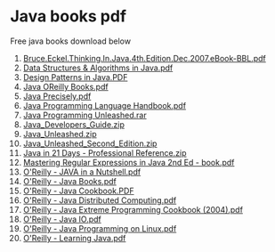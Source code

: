 # **Java** books pdf
 Free java books download below

1)  <a href="http://www.dblab.ntua.gr/~gtsat/collection/Java%20books/Bruce.Eckel.Thinking.In.Java.4th.Edition.Dec.2007.eBook-BBL.pdf">Bruce.Eckel.Thinking.In.Java.4th.Edition.Dec.2007.eBook-BBL.pdf</a>
2)  <a href="http://www.dblab.ntua.gr/~gtsat/collection/Java%20books/Data%20Structures%20&%20Algorithms%20in%20Java.pdf">Data Structures &amp; Algorithms in Java.pdf</a>
3)  <a href="http://www.dblab.ntua.gr/~gtsat/collection/Java%20books/Design%20Patterns%20in%20Java.PDF">Design Patterns in Java.PDF</a>
4)  <a href="http://www.dblab.ntua.gr/~gtsat/collection/Java%20books/Java%20OReilly%20Books.pdf">Java OReilly Books.pdf</a>
5)  <a href="http://www.dblab.ntua.gr/~gtsat/collection/Java%20books/Java%20Precisely.pdf">Java Precisely.pdf</a>
6)  <a href="http://www.dblab.ntua.gr/~gtsat/collection/Java%20books/Java%20Programming%20Language%20Handbook.pdf">Java Programming Language Handbook.pdf</a>
7)  <a href="http://www.dblab.ntua.gr/~gtsat/collection/Java%20books/Java%20Programming%20Unleashed.rar">Java Programming Unleashed.rar</a>
8)  <a href="http://www.dblab.ntua.gr/~gtsat/collection/Java%20books/Java_Developers_Guide.zip">Java_Developers_Guide.zip</a>
9)  <a href="http://www.dblab.ntua.gr/~gtsat/collection/Java%20books/Java_Unleashed.zip">Java_Unleashed.zip</a>
10) <a href="http://www.dblab.ntua.gr/~gtsat/collection/Java%20books/Java_Unleashed_Second_Edition.zip">Java_Unleashed_Second_Edition.zip</a>
11) <a href="http://www.dblab.ntua.gr/~gtsat/collection/Java%20books/Java%20in%2021%20Days%20-%20Professional%20Reference.zip">Java in 21 Days - Professional Reference.zip</a>
12) <a href="http://www.dblab.ntua.gr/~gtsat/collection/Java%20books/Mastering%20Regular%20Expressions%20in%20Java%202nd%20Ed%20%20-%20book.pdf">Mastering Regular Expressions in Java 2nd Ed  - book.pdf</a>
13) <a href="http://www.dblab.ntua.gr/~gtsat/collection/Java%20books/O'Reilly%20-%20JAVA%20in%20a%20Nutshell.pdf">O'Reilly - JAVA in a Nutshell.pdf</a>
14) <a href="http://www.dblab.ntua.gr/~gtsat/collection/Java%20books/O'Reilly%20-%20Java%20Books.pdf">O'Reilly - Java Books.pdf</a>
15) <a href="http://www.dblab.ntua.gr/~gtsat/collection/Java%20books/O'Reilly%20-%20Java%20Cookbook.PDF">O'Reilly - Java Cookbook.PDF</a>
16) <a href="http://www.dblab.ntua.gr/~gtsat/collection/Java%20books/O'Reilly%20-%20Java%20Distributed%20Computing.pdf">O'Reilly - Java Distributed Computing.pdf</a>
17) <a href="http://www.dblab.ntua.gr/~gtsat/collection/Java%20books/O'Reilly%20-%20Java%20Extreme%20Programming%20Cookbook%20(2004).pdf">O'Reilly - Java Extreme Programming Cookbook (2004).pdf</a>
18) <a href="http://www.dblab.ntua.gr/~gtsat/collection/Java%20books/O'Reilly%20-%20Java%20IO.pdf">O'Reilly - Java IO.pdf</a>
19) <a href="http://www.dblab.ntua.gr/~gtsat/collection/Java%20books/O'Reilly%20-%20Java%20Programming%20on%20Linux.pdf">O'Reilly - Java Programming on Linux.pdf</a>
20) <a href="http://www.dblab.ntua.gr/~gtsat/collection/Java%20books/O'Reilly%20-%20Learning%20Java.pdf">O'Reilly - Learning Java.pdf</a>







